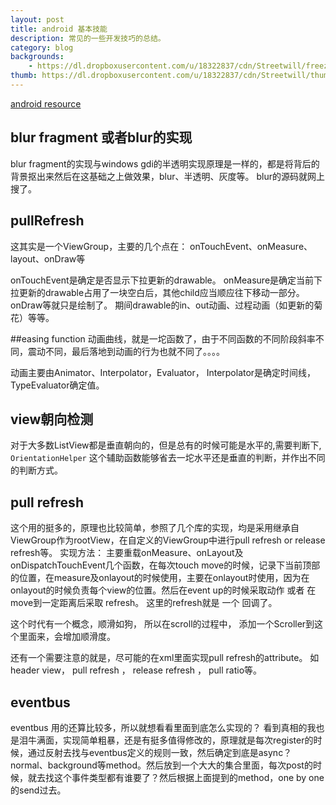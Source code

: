 ```yaml
---
layout: post
title: android 基本技能 
description: 常见的一些开发技巧的总结。 
category: blog
backgrounds:
    - https://dl.dropboxusercontent.com/u/18322837/cdn/Streetwill/freezing.jpeg
thumb: https://dl.dropboxusercontent.com/u/18322837/cdn/Streetwill/thumbs/peak.jpeg
---
```



[android resource](https://github.com/wasabeef/awesome-android-ui)

## blur fragment 或者blur的实现
blur fragment的实现与windows gdi的半透明实现原理是一样的，都是将背后的背景抠出来然后在这基础之上做效果，blur、半透明、灰度等。
blur的源码就网上搜了。


## pullRefresh 
这其实是一个ViewGroup，主要的几个点在：
onTouchEvent、onMeasure、layout、onDraw等

onTouchEvent是确定是否显示下拉更新的drawable。
onMeasure是确定当前下拉更新的drawable占用了一块空白后，其他child应当顺应往下移动一部分。onDraw等就只是绘制了。
期间drawable的in、out动画、过程动画（如更新的菊花）等等。

##easing function
动画曲线，就是一坨函数了，由于不同函数的不同阶段斜率不同，震动不同，最后落地到动画的行为也就不同了。。。。

动画主要由Animator、Interpolator，Evaluator，
Interpolator是确定时间线，
TypeEvaluator确定值。


## view朝向检测
对于大多数ListView都是垂直朝向的，但是总有的时候可能是水平的,需要判断下,
`OrientationHelper` 这个辅助函数能够省去一坨水平还是垂直的判断，并作出不同的判断方式。

## pull refresh
这个用的挺多的，原理也比较简单，参照了几个库的实现，均是采用继承自ViewGroup作为rootView，在自定义的ViewGroup中进行pull refresh or release refresh等。
实现方法： 主要重载onMeasure、onLayout及onDispatchTouchEvent几个函数，在每次touch move的时候，记录下当前顶部的位置，在measure及onlayout的时候使用，主要在onlayout时使用，因为在onlayout的时候负责每个view的位置。然后在event up的时候采取动作 或者 在 move到一定距离后采取 refresh。 这里的refresh就是 一个 回调了。

这个时代有一个概念，顺滑如狗， 所以在scroll的过程中， 添加一个Scroller到这个里面来，会增加顺滑度。

还有一个需要注意的就是，尽可能的在xml里面实现pull refresh的attribute。  如header view， pull refresh ， release refresh ， pull ratio等。

## eventbus
eventbus 用的还算比较多，所以就想看看里面到底怎么实现的？
看到真相的我也是泪牛满面，实现简单粗暴，还是有挺多值得修改的，原理就是每次register的时候，通过反射去找与eventbus定义的规则一致，然后确定到底是async？normal、background等method。然后放到一个大大的集合里面，每次post的时候，就去找这个事件类型都有谁要了？然后根据上面提到的method，one by one的send过去。